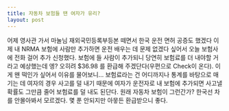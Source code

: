 ```yaml
---
title: 자동차 보험들 땐 여자가 유리?
layout: post
---
```

어제 영사관 가서 마눌님 재외국민등록부등본 떼면서 한국 운전 면허 공증도 했겠다 이제 내 NRMA 보험에 사람만 추가하면 운전 배우는 데 문제 없겠다 싶어서 오늘 보험사에 전화 걸어 추가 신청했다. 보험에 들 사람이 추가되니 당연히 보험료를 더 내야할 거라고 예상했는데 엥? 오히려 $36.98 를 환급해 주겠단다(우편으로 Check이 온다). 이게 왠 떡인가 싶어서 이유를 물어보니&#8230; 보험료라는 건 어디까지나 통계를 바탕으로 매기는 데 여자의 경우 사고를 덜 내기 때문에 여자가 운전자로 내 보험에 추가되면 사고낼 확률도 그만큼 줄어 보험료를 덜 내도 된단다. 원래 자동차 보험이 그런간가? 한국선 차를 안몰아봐서 모르겠다. 몇 푼 안되지만 아뭏든 환급받으니 좋다.